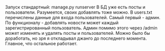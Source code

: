 Запуск стандартный: manage.py runserver
В БД уже есть посты и пользователи. Разумеется, своих добавлять тоже можно.
В users.txt перечислены данные для входа пользователей. Самый первый - админ.
По функционалу - добавлять новости может каждый зарегистрированный пользователь.
Админ помимо этого через /admin может изменять и удалять посты и пользователей.
Можно было бы доработать, но зря я откладывал джанго до последнего момента. Главное, что остальное работает.